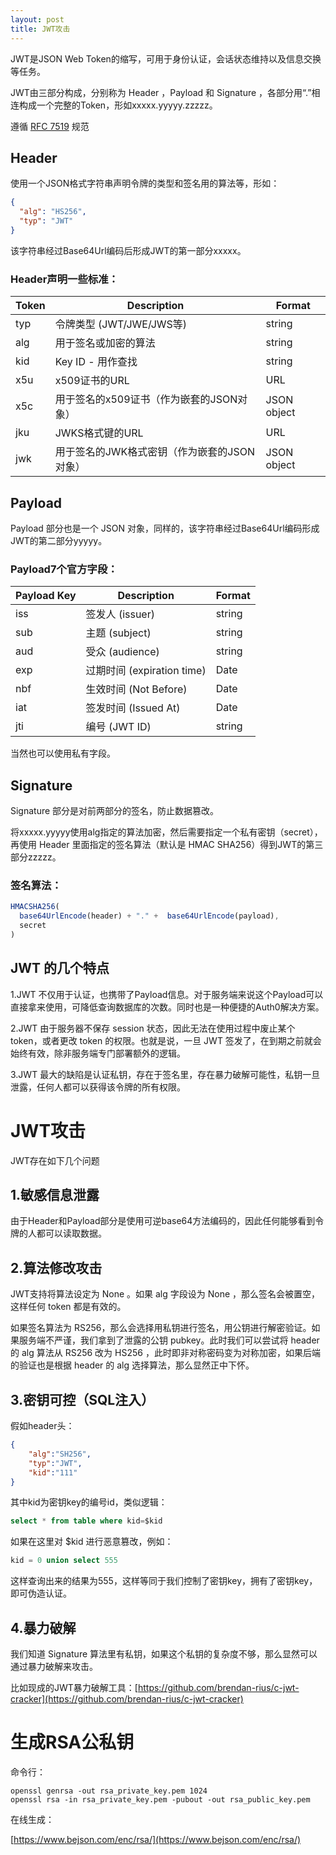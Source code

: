 ```yaml
---
layout: post
title: JWT攻击
---
```


JWT是JSON Web Token的缩写，可用于身份认证，会话状态维持以及信息交换等任务。

JWT由三部分构成，分别称为 Header ，Payload 和 Signature ，各部分用“.”相连构成一个完整的Token，形如xxxxx.yyyyy.zzzzz。

遵循 [RFC 7519](https://tools.ietf.org/html/rfc7519) 规范

## Header

使用一个JSON格式字符串声明令牌的类型和签名用的算法等，形如：

```json
{
  "alg": "HS256",
  "typ": "JWT"
}
```

该字符串经过Base64Url编码后形成JWT的第一部分xxxxx。

### Header声明一些标准：

| Token | Description                                 | Format      |
| ----- | ------------------------------------------- | ----------- |
| typ   | 令牌类型 (JWT/JWE/JWS等)                    | string      |
| alg   | 用于签名或加密的算法                        | string      |
| kid   | Key ID - 用作查找                           | string      |
| x5u   | x509证书的URL                               | URL         |
| x5c   | 用于签名的x509证书（作为嵌套的JSON对象）    | JSON object |
| jku   | JWKS格式键的URL                             | URL         |
| jwk   | 用于签名的JWK格式密钥（作为嵌套的JSON对象） | JSON object |

## Payload

Payload 部分也是一个 JSON 对象，同样的，该字符串经过Base64Url编码形成JWT的第二部分yyyyy。

### Payload7个官方字段：

| Payload Key | Description              | Format      |
| ----- | ------------------------------ | ----------- |
| iss   | 签发人 (issuer)                 | string      |
| sub   | 主题  (subject)                 | string      |
| aud   | 受众 (audience)                 | string      |
| exp   | 过期时间 (expiration time)       | Date       |
| nbf   | 生效时间 (Not Before)            | Date       |
| iat   | 签发时间 (Issued At)             | Date       |
| jti   | 编号 (JWT ID)                   | string      |

当然也可以使用私有字段。

## Signature

Signature 部分是对前两部分的签名，防止数据篡改。

将xxxxx.yyyyy使用alg指定的算法加密，然后需要指定一个私有密钥（secret），再使用 Header 里面指定的签名算法（默认是 HMAC SHA256）得到JWT的第三部分zzzzz。

### 签名算法：

```javascript
HMACSHA256(
  base64UrlEncode(header) + "." +  base64UrlEncode(payload),
  secret
)
```



## JWT 的几个特点

1.JWT 不仅用于认证，也携带了Payload信息。对于服务端来说这个Payload可以直接拿来使用，可降低查询数据库的次数。同时也是一种便捷的Auth0解决方案。

2.JWT 由于服务器不保存 session 状态，因此无法在使用过程中废止某个 token，或者更改 token 的权限。也就是说，一旦 JWT 签发了，在到期之前就会始终有效，除非服务端专门部署额外的逻辑。

3.JWT 最大的缺陷是认证私钥，存在于签名里，存在暴力破解可能性，私钥一旦泄露，任何人都可以获得该令牌的所有权限。

# JWT攻击

JWT存在如下几个问题

## 1.敏感信息泄露

由于Header和Payload部分是使用可逆base64方法编码的，因此任何能够看到令牌的人都可以读取数据。

## 2.算法修改攻击

JWT支持将算法设定为 None 。如果 alg 字段设为 None ，那么签名会被置空，这样任何 token 都是有效的。

如果签名算法为 RS256，那么会选择用私钥进行签名，用公钥进行解密验证。如果服务端不严谨，我们拿到了泄露的公钥 pubkey。此时我们可以尝试将 header 的 alg 算法从 RS256 改为 HS256 ，此时即非对称密码变为对称加密，如果后端的验证也是根据 header 的 alg 选择算法，那么显然正中下怀。

## 3.密钥可控（SQL注入）

假如header头：

```json
{
    "alg":"SH256",
    "typ":"JWT",
    "kid":"111"
}
```

其中kid为密钥key的编号id，类似逻辑：

```sql
select * from table where kid=$kid
```

如果在这里对 $kid 进行恶意篡改，例如：

```sql
kid = 0 union select 555
```

这样查询出来的结果为555，这样等同于我们控制了密钥key，拥有了密钥key，即可伪造认证。

## 4.暴力破解

我们知道 Signature 算法里有私钥，如果这个私钥的复杂度不够，那么显然可以通过暴力破解来攻击。

比如现成的JWT暴力破解工具：[https://github.com/brendan-rius/c-jwt-cracker](https://github.com/brendan-rius/c-jwt-cracker)

# 生成RSA公私钥

命令行：

```
openssl genrsa -out rsa_private_key.pem 1024
openssl rsa -in rsa_private_key.pem -pubout -out rsa_public_key.pem
```

在线生成：

[https://www.bejson.com/enc/rsa/](https://www.bejson.com/enc/rsa/)



































